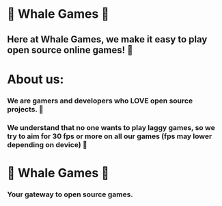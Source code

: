 # 🐋 Whale Games 🐋

## Here at Whale Games, we make it easy to play open source online games! 🚀

# About us:

### We are gamers and developers who LOVE open source projects. 🐳

### We understand that no one wants to play laggy games, so we try to aim for 30 fps or more on all our games (fps may lower depending on device) 🐋

# 🐳 Whale Games 🐳
### Your gateway to open source games.
